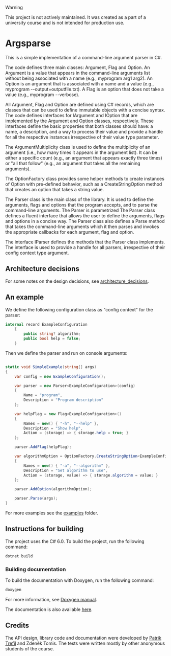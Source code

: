 > [!WARNING]
> This project is not actively maintained. It was created as a part of a university course and is not intended for production use.

# Argsparse

This is a simple implementation of a command-line argument parser in C#.

The code defines three main classes: Argument, Flag and Option. An Argument is a
value that appears in the command-line arguments list without being associated
with a name (e.g., myprogram arg1 arg2). An Option is an argument that is
associated with a name and a value (e.g., myprogram --output=outputfile.txt). A
Flag is an option that does not take a value (e.g., myprogram --verbose).

All Argument, Flag and Option are defined using C# records, which are classes
that can be used to define immutable objects with a concise syntax. The code
defines interfaces for IArgument and IOption that are implemented by the
Argument and Option classes, respectively. These interfaces define the basic
properties that both classes should have: a name, a description, and a way to
process their value and provide a handle for all the respective instances
irrespective of their value type parameter.

The ArgumentMultiplicity class is used to define the multiplicity of an argument
(i.e., how many times it appears in the argument list). It can be either a
specific count (e.g., an argument that appears exactly three times) or "all that
follow" (e.g., an argument that takes all the remaining arguments).

The OptionFactory class provides some helper methods to create instances of
Option with pre-defined behavior, such as a CreateStringOption method that
creates an option that takes a string value.

The Parser class is the main class of the library. It is used to define the
arguments, flags and options that the program accepts, and to parse the
command-line arguments. The Parser is parametrized The Parser class defines a
fluent interface that allows the user to define the arguments, flags and options
in a concise way. The Parser class also defines a Parse method that takes the
command-line arguments which it then parses and invokes the appropriate
callbacks for each argument, flag and option.

The interface IParser defines the methods that the Parser class implements. The
interface is used to provide a handle for all parsers, irrespective of their
config context type argument.

## Architecture decisions

For some notes on the design decisions, see
[architecture_decisions](architecture_decisions.md).

## An example

We define the following configuration class as "config context" for the parser:

```csharp
internal record ExampleConfiguration
    {
        public string? algorithm;
        public bool help = false;
    }
```

Then we define the parser and run on console arguments:

```csharp

static void SimpleExample(string[] args)
{
    var config = new ExampleConfiguration();

    var parser = new Parser<ExampleConfiguration>(config)
    {
        Name = "program",
        Description = "Program description"
    };

    var helpFlag = new Flag<ExampleConfiguration>()
    {
        Names = new() { "-h", "--help" },
        Description = "Show help",
        Action = (storage) => { storage.help = true; }
    };

    parser.AddFlag(helpFlag);

    var algorithmOption = OptionFactory.CreateStringOption<ExampleConfiguration>() with
    {
        Names = new() { "-a", "--algorithm" },
        Description = "Set algorithm to use",
        Action = (storage, value) => { storage.algorithm = value; }
    };

    parser.AddOption(algorithmOption);

    parser.Parse(args);
}
```

For more examples see the [examples](examples) folder.

## Instructions for building

The project uses the C# 6.0. To build the project, run the following command:

```bash
dotnet build
```

### Building documentation

To build the documentation with Doxygen, run the following command:

```bash
doxygen
```

For more information, see
[Doxygen manual](https://www.doxygen.nl/manual/index.html).

The documentation is also available [here](https://argsparse.patriktrefil.com/).

## Credits

The API design, library code and documentation were developed by [Patrik Trefil](http://patriktrefil.com) and Zdeněk Tomis.
The tests were written mostly by other anonymous students of the course.
